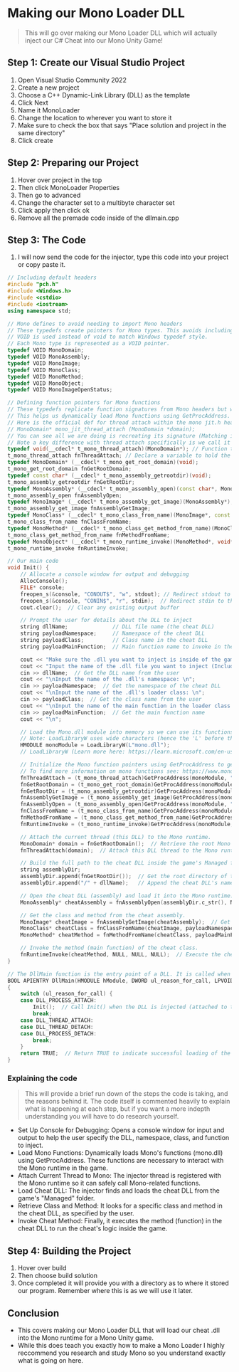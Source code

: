 # Making our Mono Loader DLL
> This will go over making our Mono Loader DLL which will actually inject our C# Cheat into our Mono Unity Game!

## Step 1: Create our Visual Studio Project
1. Open Visual Studio Community 2022
2. Create a new project
3. Choose a C++ Dynamic-Link Library (DLL) as the template
4. Click Next
5. Name it MonoLoader
6. Change the location to wherever you want to store it
7. Make sure to check the box that says "Place solution and project in the same directory"
8. Click create

## Step 2: Preparing our Project
1. Hover over project in the top
2. Then click MonoLoader Properties
3. Then go to advanced
4. Change the character set to a multibyte character set
5. Click apply then click ok
6. Remove all the premade code inside of the dllmain.cpp

## Step 3: The Code
1. I will now send the code for the injector, type this code into your project or copy paste it.
``` cpp
// Including default headers
#include "pch.h"
#include <Windows.h>
#include <cstdio>
#include <iostream>
using namespace std;

// Mono defines to avoid needing to import Mono headers
// These typedefs create pointers for Mono types. This avoids including Mono's original headers.
// VOID is used instead of void to match Windows typedef style.
// Each Mono type is represented as a VOID pointer.
typedef VOID MonoDomain;
typedef VOID MonoAssembly;
typedef VOID MonoImage;
typedef VOID MonoClass;
typedef VOID MonoMethod;
typedef VOID MonoObject;
typedef VOID MonoImageOpenStatus;

// Defining function pointers for Mono functions
// These typedefs replicate function signatures from Mono headers but without importing them directly.
// This helps us dynamically load Mono functions using GetProcAddress.
// Here is the official def for thread attach within the mono jit.h header file
// MonoDomain* mono_jit_thread_attach (MonoDomain *domain);
// You can see all we are doing is recreating its signature (Matching its type parameters arguements etc)
// Note a key difference with thread attach specifically is we call it a void typedef. We do this as we do not need to do anything with the return value with the rest we do need the return value so we match the return value type
typedef void(__cdecl* t_mono_thread_attach)(MonoDomain*); // Function to attach the current thread to the Mono runtime.
t_mono_thread_attach fnThreadAttach; // Declare a variable to hold the function pointer.
typedef MonoDomain* (__cdecl* t_mono_get_root_domain)(void);
t_mono_get_root_domain fnGetRootDomain;
typedef const char* (__cdecl* t_mono_assembly_getrootdir)(void);
t_mono_assembly_getrootdir fnGetRootDir;
typedef MonoAssembly* (__cdecl* t_mono_assembly_open)(const char*, MonoImageOpenStatus*);
t_mono_assembly_open fnAssemblyOpen;
typedef MonoImage* (__cdecl* t_mono_assembly_get_image)(MonoAssembly*);
t_mono_assembly_get_image fnAssemblyGetImage;
typedef MonoClass* (__cdecl* t_mono_class_from_name)(MonoImage*, const char*, const char*);
t_mono_class_from_name fnClassFromName;
typedef MonoMethod* (__cdecl* t_mono_class_get_method_from_name)(MonoClass*, const char*, int);
t_mono_class_get_method_from_name fnMethodFromName;
typedef MonoObject* (__cdecl* t_mono_runtime_invoke)(MonoMethod*, void*, void**, MonoObject**);
t_mono_runtime_invoke fnRuntimeInvoke;

// Our main code
void Init() {
    // Allocate a console window for output and debugging
    AllocConsole();
    FILE* console;
    freopen_s(&console, "CONOUT$", "w", stdout); // Redirect stdout to the console
    freopen_s(&console, "CONIN$", "r", stdin);  // Redirect stdin to the console
    cout.clear();  // Clear any existing output buffer

    // Prompt the user for details about the DLL to inject
    string dllName;              // DLL file name (the cheat DLL)
    string payloadNamespace;     // Namespace of the cheat DLL
    string payloadClass;         // Class name in the cheat DLL
    string payloadMainFunction;  // Main function name to invoke in the cheat class

    cout << "Make sure the .dll you want to inject is inside of the game's Managed folder or this will not work!\n";
    cout << "Input the name of the .dll file you want to inject (Include the .dll extension in the name): \n";
    cin >> dllName;  // Get the DLL name from the user
    cout << "\nInput the name of the .dll's namespace: \n";
    cin >> payloadNamespace;  // Get the namespace of the cheat DLL
    cout << "\nInput the name of the .dll's loader class: \n";
    cin >> payloadClass;  // Get the class name from the user
    cout << "\nInput the name of the main function in the loader class: \n";
    cin >> payloadMainFunction;  // Get the main function name
    cout << "\n";

    // Load the Mono.dll module into memory so we can use its functions
    // Note: LoadLibraryW uses wide characters (hence the 'L' before the string)
    HMODULE monoModule = LoadLibraryW(L"mono.dll");
    // LoadLibraryW (Learn more here: https://learn.microsoft.com/en-us/windows/win32/api/libloaderapi/nf-libloaderapi-loadlibraryw) loads Mono.dll dynamically and returns a handle to the loaded module, enabling us to retrieve Mono functions via GetProcAddress (Learn more here: https://learn.microsoft.com/en-us/cpp/build/getprocaddress?view=msvc-170).

    // Initialize the Mono function pointers using GetProcAddress to get the address of the functions inside Mono.dll so we can call them
    // To find more information on mono functions see: https://www.mono-project.com/docs/advanced/embedding/ or dig through the Mono headers you get from download Mono at:  https://www.mono-project.com/download/stable/
    fnThreadAttach = (t_mono_thread_attach)GetProcAddress(monoModule, "mono_thread_attach"); // What this does is register a calling thread (the current dll in this case) within the Mono runtime allowing us to use the other mono functions
    fnGetRootDomain = (t_mono_get_root_domain)GetProcAddress(monoModule, "mono_get_root_domain"); // Returns the root domain of the Mono runtime in the game process.
    fnGetRootDir = (t_mono_assembly_getrootdir)GetProcAddress(monoModule, "mono_assembly_getrootdir"); // This function will return the root directory of the assembly, aka in our case the Managed folder where the games .dll files are stored which also contains our cheat .dll file
    fnAssemblyGetImage = (t_mono_assembly_get_image)GetProcAddress(monoModule, "mono_assembly_get_image"); // This gets an image (metadata) about the assembly we loaded. Allowing us to see data within the assembly like types methods fields classes etc
    fnAssemblyOpen = (t_mono_assembly_open)GetProcAddress(monoModule, "mono_assembly_open"); // Opens a Mono assembly (DLL file) from a specified path.
    fnClassFromName = (t_mono_class_from_name)GetProcAddress(monoModule, "mono_class_from_name"); // This simply gets the class from our assembly image
    fnMethodFromName = (t_mono_class_get_method_from_name)GetProcAddress(monoModule, "mono_class_get_method_from_name"); // this simply gets a method from our assembly image
    fnRuntimeInvoke = (t_mono_runtime_invoke)GetProcAddress(monoModule, "mono_runtime_invoke"); // This will invoke a method

    // Attach the current thread (this DLL) to the Mono runtime.
    MonoDomain* domain = fnGetRootDomain();  // Retrieve the root Mono domain
    fnThreadAttach(domain);  // Attach this DLL thread to the Mono runtime (We do this first to prevent issues when interacting with the rest of the mono functions)

    // Build the full path to the cheat DLL inside the game's Managed folder
    string assemblyDir;
    assemblyDir.append(fnGetRootDir());  // Get the root directory of the assemblies
    assemblyDir.append("/" + dllName);   // Append the cheat DLL's name to the directory path

    // Open the cheat DLL (assembly) and load it into the Mono runtime.
    MonoAssembly* cheatAssembly = fnAssemblyOpen(assemblyDir.c_str(), NULL);  // Open the cheat assembly

    // Get the class and method from the cheat assembly.
    MonoImage* cheatImage = fnAssemblyGetImage(cheatAssembly);  // Get the image (metadata) from the assembly
    MonoClass* cheatClass = fnClassFromName(cheatImage, payloadNamespace.c_str(), payloadClass.c_str());  // Get the cheat class
    MonoMethod* cheatMethod = fnMethodFromName(cheatClass, payloadMainFunction.c_str(), 0);  // Get the method in the cheat class

    // Invoke the method (main function) of the cheat class.
    fnRuntimeInvoke(cheatMethod, NULL, NULL, NULL);  // Execute the cheat method
}

// The DllMain function is the entry point of a DLL. It is called when the DLL is loaded or unloaded.
BOOL APIENTRY DllMain(HMODULE hModule, DWORD ul_reason_for_call, LPVOID lpReserved)
{
    switch (ul_reason_for_call) {
    case DLL_PROCESS_ATTACH:
        Init();  // Call Init() when the DLL is injected (attached to the process)
        break;
    case DLL_THREAD_ATTACH:
    case DLL_THREAD_DETACH:
    case DLL_PROCESS_DETACH:
        break;
    }
    return TRUE;  // Return TRUE to indicate successful loading of the DLL
}

```
### Explaining the code
> This will provide a brief run down of the steps the code is taking, and the reasons behind it. The code itself is commented heavily to explain what is happening at each step, but if you want a more indepth understanding you will have to do research yourself.

- Set Up Console for Debugging: Opens a console window for input and output to help the user specify the DLL, namespace, class, and function to inject.
- Load Mono Functions: Dynamically loads Mono's functions (mono.dll) using GetProcAddress. These functions are necessary to interact with the Mono runtime in the game.
- Attach Current Thread to Mono: The injector thread is registered with the Mono runtime so it can safely call Mono-related functions.
- Load Cheat DLL: The injector finds and loads the cheat DLL from the game's "Managed" folder.
- Retrieve Class and Method: It looks for a specific class and method in the cheat DLL, as specified by the user.
- Invoke Cheat Method: Finally, it executes the method (function) in the cheat DLL to run the cheat's logic inside the game.

## Step 4: Building the Project
1. Hover over build
2. Then choose build solution
3. Once completed it will provide you with a directory as to where it stored our program. Remember where this is as we will use it later.

## Conclusion
- This covers making our Mono Loader DLL that will load our cheat .dll into the Mono runtime for a Mono Unity game.
- While this does teach you exactly how to make a Mono Loader I highly reccommend you research and study Mono so you understand exactly what is going on here.